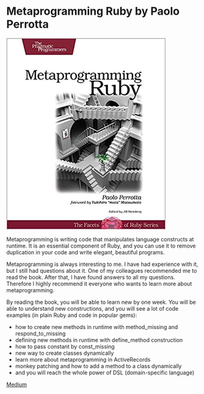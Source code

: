# Metaprogramming Ruby by Paolo Perrotta

![image01](image01.jpeg)

Metaprogramming is writing code that manipulates language constructs at runtime. It is an essential component of Ruby, and you can use it to remove duplication in your code and write elegant, beautiful programs.

Metaprogramming is always interesting to me. I have had experience with it, but I still had questions about it. One of my colleagues recommended me to read the book. After that, I have found answers to all my questions. Therefore I highly recommend it everyone who wants to learn more about metaprogramming.

By reading the book, you will be able to learn new by one week. You will be able to understand new constructions, and you will see a lot of code examples (in plain Ruby and code in popular gems):

* how to create new methods in runtime with method_missing and respond_to_missing
* defining new methods in runtime with define_method construction
* how to pass constant by const_missing
* new way to create classes dynamically
* learn more about metaprogramming in ActiveRecords
* monkey patching and how to add a method to a class dynamically
* and you will reach the whole power of DSL (domain-specific language)

[Medium](https://kopilov-vlad.medium.com/metaprogramming-ruby-by-paolo-perrotta-4d22d60bf78b)
